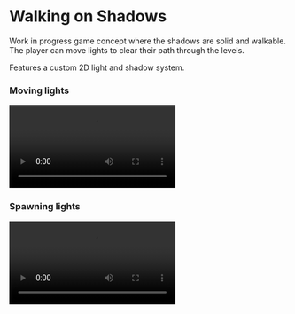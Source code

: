 # Walking on Shadows ###

Work in progress game concept where the shadows are solid and walkable.
The player can move lights to clear their path through the levels.

Features a custom 2D light and shadow system.

### Moving lights ####

![](https://github.com/CBThomsen/Walking-on-shadows/blob/main/walkingonshadows_level.mp4)

### Spawning lights ###

![](https://github.com/CBThomsen/Walking-on-shadows/blob/main/walkingonshadows_spawnlights.mp4)